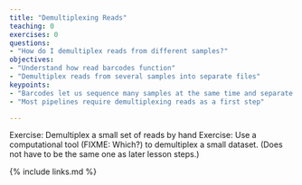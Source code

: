 ```yaml
---
title: "Demultiplexing Reads"
teaching: 0
exercises: 0
questions:
- "How do I demultiplex reads from different samples?"
objectives:
- "Understand how read barcodes function"
- "Demultiplex reads from several samples into separate files"
keypoints:
- "Barcodes let us sequence many samples at the same time and separate them computationally"
- "Most pipelines require demultiplexing reads as a first step"

---
```


Exercise: Demultiplex a small set of reads by hand
Exercise: Use a computational tool (FIXME: Which?) to demultiplex a small dataset. (Does not have to be the same one as later lesson steps.)



{% include links.md %}

